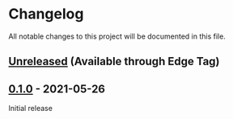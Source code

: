 # Changelog
All notable changes to this project will be documented in this file.

## [Unreleased] (Available through Edge Tag)
## [0.1.0] - 2021-05-26
Initial release

[unreleased]: https://github.com/tillsteinbach/WeConnect-python/compare/v0.1.0...HEAD
[0.1.0]: https://github.com/tillsteinbach/WeConnect-python/releases/tag/v0.1.0
